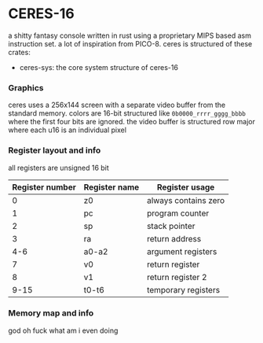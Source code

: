 # CERES-16
a shitty fantasy console written in rust using a proprietary MIPS based asm instruction set. a lot of inspiration from PICO-8. ceres is structured of these crates: 

- ceres-sys: the core system structure of ceres-16

### Graphics

ceres uses a 256x144 screen with a separate video buffer from the standard memory. colors are 16-bit structured like `0b0000_rrrr_gggg_bbbb` where the first four bits are ignored. the video buffer is structured row major where each u16 is an individual pixel

### Register layout and info

all registers are unsigned 16 bit

| Register number | Register name | Register usage       |
| --------------- | ------------- | -------------------- |
| 0               | z0            | always contains zero |
| 1               | pc            | program counter      |
| 2               | sp            | stack pointer        |
| 3               | ra            | return address       |
| 4-6             | a0-a2         | argument registers   |
| 7               | v0            | return register      |
| 8               | v1            | return register 2    |
| 9-15            | t0-t6         | temporary registers  |

### Memory map and info

god oh fuck what am i even doing